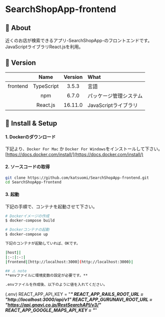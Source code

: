 # SearchShopApp-frontend

## 💬 About

近くのお店が検索できるアプリ-SearchShopApp-のフロントエンドです。
JavaScriptライブラリReact.jsを利用。

## 🌻 Version

||Name|Version|What|
|:-:|:-:|:-:|:-|
|frontend|TypeScript|3.5.3|言語|
||npm|6.7.0|パッケージ管理システム|
||React.js|16.11.0|JavaScriptライブラリ|

## 🔰 Install & Setup

#### 1. Dockerのダウンロード

下記より、`Docker For Mac` か `Docker For Windows`をインストールして下さい。  
[https://docs.docker.com/install/](https://docs.docker.com/install/)

#### 2. ソースコードの取得

```bash
git clone https://github.com/katsuomi/SearchShopApp-frontend.git
cd SearchShopApp-frontend
```

#### 3. 起動

下記の手順で、コンテナを起動させて下さい。

```bash
# Dockerイメージの作成
$ docker-compose build

# Dockerコンテナの起動
$ docker-compose up

下記のコンテナが起動していれば、OKです。

|host||
|:-:|:-:|
|frontend|[http://localhost:3000](http://localhost:3000)|

## ⚠️ note
**envファイルに環境変数の設定が必要です。**

.envファイルを作成後、以下のように値を入れてください。
```
  (.env)
  REACT_APP_API_KEY = "*********************************"
  REACT_APP_RAILS_ROOT_URL = "http://localhost:3000/api/v1"
  REACT_APP_GURUNAVI_ROOT_URL = "https://api.gnavi.co.jp/RestSearchAPI/v3/"
  REACT_APP_GOOGLE_MAPS_API_KEY = "*********************************"
```
